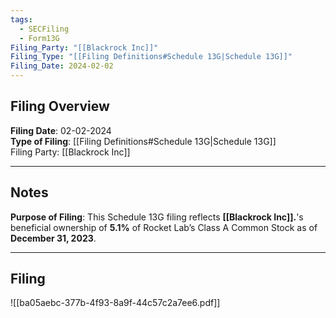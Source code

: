 ```yaml
---
tags:
  - SECFiling
  - Form13G
Filing_Party: "[[Blackrock Inc]]"
Filing_Type: "[[Filing Definitions#Schedule 13G|Schedule 13G]]"
Filing_Date: 2024-02-02  
---
```

## Filing Overview

**Filing Date**: 02-02-2024  
**Type of Filing**: [[Filing Definitions#Schedule 13G|Schedule 13G]]  
Filing Party: [[Blackrock Inc]]

---
## Notes

**Purpose of Filing**:
This Schedule 13G filing reflects **[[Blackrock Inc]].**'s beneficial ownership of **5.1%** of Rocket Lab’s Class A Common Stock as of **December 31, 2023**.

----
## Filing

![[ba05aebc-377b-4f93-8a9f-44c57c2a7ee6.pdf]]
